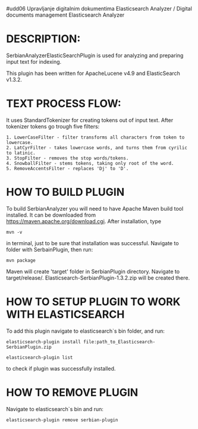 #udd06
Upravljanje digitalnim dokumentima Elasticsearch Analyzer / Digital documents management Elasticsearch Analyzer

# DESCRIPTION:  
SerbianAnalyzerElasticSearchPlugin is used for analyzing and preparing input text for indexing. 

This plugin has been written for ApacheLucene v4.9 and ElasticSearch v1.3.2.


# TEXT PROCESS FLOW:

It uses StandardTokenizer for creating tokens out of input text. After tokenizer tokens go trough five filters:

    1. LowerCaseFilter - filter transforms all characters from token to lowercase.
    2. LatCyrFilter - takes lowercase words, and turns them from cyrilic to latinic.
    3. StopFilter - removes the stop words/tokens.
    4. SnowballFilter - stems tokens, taking only root of the word.
    5. RemoveAccentsFilter - replaces 'Dj' to 'D'.
    
# HOW TO BUILD PLUGIN

To build SerbianAnalyzer you will need to have Apache Maven build tool installed.
It can be downloaded from https://maven.apache.org/download.cgi.
After installation, type 

    mvn -v 
in terminal, just to be sure that installation was successful.
Navigate to folder with SerbainPlugin, then run:

    mvn package
Maven will create 'target' folder in SerbianPlugin directory. Navigate to 
target/release/. Elasticsearch-SerbianPlugin-1.3.2.zip will be created there.

# HOW TO SETUP PLUGIN TO WORK WITH ELASTICSEARCH
To add this plugin navigate to elasticsearch`s bin folder, and run:

    elasticsearch-plugin install file:path_to_Elasticsearch-SerbianPlugin.zip

    elasticsearch-plugin list
to check if plugin was successfully installed. 

# HOW TO REMOVE PLUGIN
Navigate to elasticsearch`s bin and run:

    elasticsearch-plugin remove serbian-plugin

